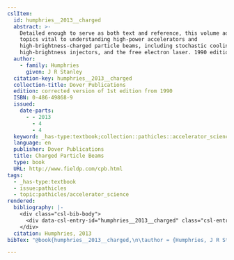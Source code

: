 ```yaml
---
cslItem:
  id: humphries__2013__charged
  abstract: >-
    Detailed enough to serve as both text and reference, this volume addresses
    topics vital to understanding high-power accelerators and
    high-brightness-charged particle beams, including stochastic cooling,
    high-brightness injectors, and the free electron laser. 1990 edition.
  author:
    - family: Humphries
      given: J R Stanley
  citation-key: humphries__2013__charged
  collection-title: Dover Publications
  edition: corrected version of 1st edition from 1990
  ISBN: 0-486-49868-9
  issued:
    date-parts:
      - - 2013
        - 4
        - 4
  keyword: _has-type:textbook;collection::pathicles::accelerator_science
  language: en
  publisher: Dover Publications
  title: Charged Particle Beams
  type: book
  URL: http://www.fieldp.com/cpb.html
tags:
  - _has-type:textbook
  - issue:pathicles
  - topic:pathicles/accelerator_science
rendered:
  bibliography: |-
    <div class="csl-bib-body">
      <div data-csl-entry-id="humphries__2013__charged" class="csl-entry">Humphries, J.R.S. 2013 <i>Charged Particle Beams</i>. corrected version of 1st edition from 1990. Dover Publications (Dover Publications). Available at: <a href='http://www.fieldp.com/cpb.html.'>http://www.fieldp.com/cpb.html.</a></div>
    </div>
  citation: Humphries, 2013
bibTex: "@book{humphries__2013__charged,\n\tauthor = {Humphries, J R Stanley},\n\tseries = {Dover {Publications}},\n\tedition = {corrected version of 1st edition from 1990},\n\tyear = {2013},\n\tmonth = {apr 4},\n\tpublisher = {Dover Publications},\n\ttitle = {Charged {Particle} {Beams}},\n}\n\n"

---
```

